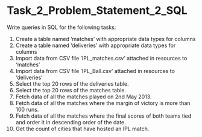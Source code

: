# Task_2_Problem_Statement_2_SQL

Write queries in SQL for the following tasks:                                 
1. Create a table named ‘matches’ with appropriate data types for columns                     
2. Create a table named ‘deliveries’ with appropriate data types for columns                           
3. Import data from CSV file ’IPL_matches.csv’ attached in resources to ‘matches’                                  
4. Import data from CSV file ’IPL_Ball.csv’ attached in resources to ‘deliveries’                                     
5. Select the top 20 rows of the deliveries table.                                      
6. Select the top 20 rows of the matches table.                                                
7. Fetch data of all the matches played on 2nd May 2013.                                 
8. Fetch data of all the matches where the margin of victory is more than 100 runs.                                 
9. Fetch data of all the matches where the final scores of both teams tied and order it in descending order of the date.                                    
10. Get the count of cities that have hosted an IPL match.          
